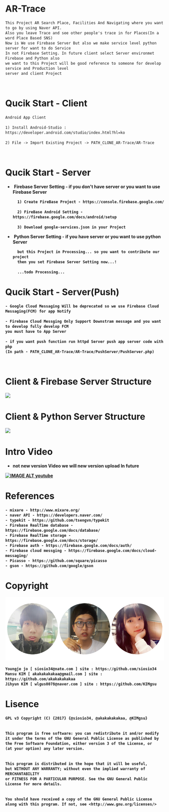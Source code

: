 # AR-Trace
    This Project AR Search Place, Facilities And Navigating where you want to go by using Naver API.
    Also you leave Trace and see other people's trace in for Places(In a word Place Based SNS)
    Now is We use Firebase Server But also we make service level python server for want to do Service
    In not Firebase Setting. In future client select Server environmet Firebase and Python also
    we want to this Project will be good reference to someone for develop service and Production level
    server and client Project  
    
# Qucik Start - Client

    Android App Client

    1) Install Android-Studio : https://developer.android.com/studio/index.html?hl=ko
  
    2) File -> Import Existing Project -> PATH_CLONE_AR-Trace/AR-Trace
    
# Qucik Start - Server    
  
-  <b>Firebase Server Setting - if you don't have server or you want to use Firebase Server 
    
        1) Create FireBase Project - https://console.firebase.google.com/

        2) FireBase Android Setting - https://firebase.google.com/docs/android/setup
    
        3) Download google-services.json in your Project
        
     
-  <b>Python Server Setting - if you have server or you want to use python Server
        
        but this Project in Processing... so you want to contribute our project 
        then you set Firebase Server Setting now...!

        ...todo Processing...
        
# Qucik Start - Server(Push)

    - Google Cloud Messaging Will be deprecated so we use Firebase Cloud Messaging(FCM) for app Notify

    - Firebase Cloud Messging Only Support Downstram message and you want to develop fully develop FCM
    you must have to App Server
    
    - if you want push function run httpd Server push app server code with php 
    (In path - PATH_CLONE_AR-Trace/AR-Trace/PushServer/PushServer.php)
       
# Client & Firebase Server Structure

![](https://ww1.sinaimg.cn/large/006tKfTcgy1fcmvrstxewj31a40uw76r.jpg)

# Client & Python Server Structure

![](https://ww1.sinaimg.cn/large/006tKfTcgy1fcmwr9sk33j31680o2whb.jpg)

# Intro Video
- not new version Video we will new version upload In future

[![IMAGE ALT youtube](http://img.youtube.com/vi/V0eGnEXL0VQ/0.jpg)](http://www.youtube.com/watch?v=V0eGnEXL0VQ)

# References 

    - mixare - http://www.mixare.org/
    - naver API - https://developers.naver.com/
    - typekit - https://github.com/tsengvn/typekit
    - Firebase RealTime database - https://firebase.google.com/docs/database/
    - Firebase RealTime storage - https://firebase.google.com/docs/storage/
    - Firebase auth - https://firebase.google.com/docs/auth/
    - Firebase cloud messging - https://firebase.google.com/docs/cloud-messaging/
    - Picasso - https://github.com/square/picasso
    - gson - https://github.com/google/gson

# Copyright
![alt AR-Trace](https://github.com/siosio34/AR-Trace/blob/master/docs/ar_trace_profile.png)

    Youngje jo [ siosio34@nate.com ] site : https://github.com/siosio34
    Mansu KIM [ akakakakakaa@gmail.com ] site : https://github.com/akakakakakaa
    Jihyun KIM [ wlgus0078@naver.com ] site : https://github.com/KIMgsu
    
# Lisence
    GPL v3 Copyright (C) {2017} {@siosio34, @akakakakakaa, @KIMgsu}

    
    This program is free software: you can redistribute it and/or modify
    it under the terms of the GNU General Public License as published by
    the Free Software Foundation, either version 3 of the License, or 
    (at your option) any later version.


    This program is distributed in the hope that it will be useful,
    but WITHOUT ANY WARRANTY; without even the implied warranty of MERCHANTABILITY
    or FITNESS FOR A PARTICULAR PURPOSE. See the GNU General Public License for more details.


    You should have received a copy of the GNU General Public License
    along with this program. If not, see <http://www.gnu.org/licenses/>
    
    




